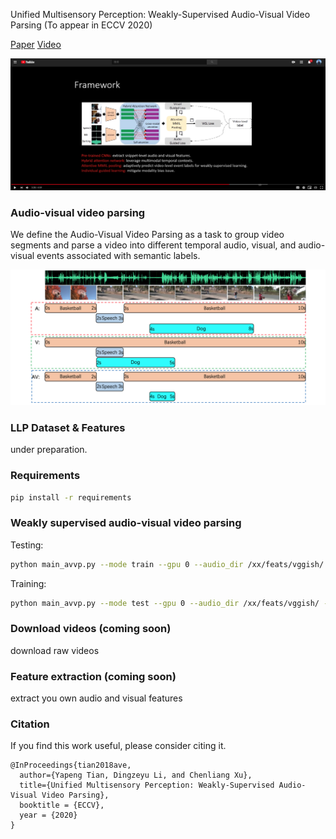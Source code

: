 Unified Multisensory Perception: Weakly-Supervised Audio-Visual Video Parsing (To appear in ECCV 2020) 

[Paper](https://www.ecva.net/papers/eccv_2020/papers_ECCV/papers/123480443.pdf) [Video](https://www.youtube.com/watch?v=y4QB5RicUo8) 

[![Watch the video](Figs/demo_thumbnail.png)](https://www.youtube.com/watch?v=y4QB5RicUo8)

### Audio-visual video parsing

We define the Audio-Visual Video Parsing as a task to group video segments
and parse a video into different temporal audio, visual, and audio-visual events
associated with semantic labels.

![image](Figs/avvp_fig.png)

### LLP Dataset & Features

under preparation.

### Requirements

```bash
pip install -r requirements
```

### Weakly supervised audio-visual video parsing 

Testing: 


```bash
python main_avvp.py --mode train --gpu 0 --audio_dir /xx/feats/vggish/ --video_dir /xx/feats/res152/ --st_dir /xx/feats/r2plus1d_18/
```

Training:

```bash
python main_avvp.py --mode test --gpu 0 --audio_dir /xx/feats/vggish/ --video_dir /xx/feats/res152/ --st_dir /xx/feats/r2plus1d_18/
```
### Download videos (coming soon)

download raw videos

### Feature extraction (coming soon)

extract you own audio and visual features

### Citation

If you find this work useful, please consider citing it.

<pre><code>@InProceedings{tian2018ave,
  author={Yapeng Tian, Dingzeyu Li, and Chenliang Xu},
  title={Unified Multisensory Perception: Weakly-Supervised Audio-Visual Video Parsing},
  booktitle = {ECCV},
  year = {2020}
}
</code></pre>




